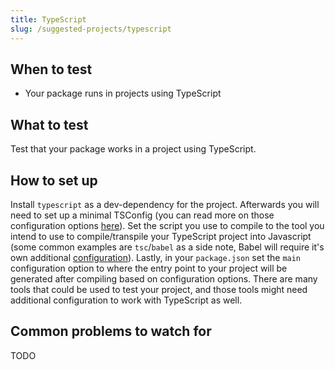 ```yaml
---
title: TypeScript
slug: /suggested-projects/typescript
---
```


## When to test

- Your package runs in projects using TypeScript

## What to test

Test that your package works in a project using TypeScript. 

## How to set up

Install `typescript` as a dev-dependency for the project. Afterwards you will need to set up a minimal TSConfig (you can read more on those configuration options [here](https://www.typescriptlang.org/tsconfig)). Set the script you use to compile to the tool you intend to use to compile/transpile your TypeScript project into Javascript (some common examples are `tsc`/`babel` as a side note, Babel will require it's own additional [configuration](https://github.com/microsoft/TypeScript-Babel-Starter)). Lastly, in your `package.json` set the `main` configuration option to where the entry point to your project will be generated after compiling based on configuration options. There are many tools that could be used to test your project, and those tools might need additional configuration to work with TypeScript as well.

## Common problems to watch for

TODO
